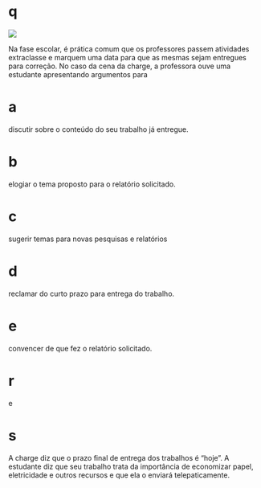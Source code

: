 # q
![](https://firebasestorage.googleapis.com/v0/b/firebase-enemio.appspot.com/o/questoes%2F820%2F5cab28df-8175-3e78-f668-01cbef182708.png?alt=media\&token=9515abb6-50e4-4807-8e88-4eea25dad8c0)

Na fase escolar, é prática comum que os professores passem atividades extraclasse e marquem uma data para que as mesmas sejam entregues para correção. No caso da cena da charge, a professora ouve uma estudante apresentando argumentos para

# a
discutir sobre o conteúdo do seu trabalho já entregue.

# b
elogiar o tema proposto para o relatório solicitado.

# c
sugerir temas para novas pesquisas e relatórios

# d
reclamar do curto prazo para entrega do trabalho.

# e
convencer de que fez o relatório solicitado.

# r
e

# s
A charge diz que o prazo final de entrega dos trabalhos é “hoje”. A estudante diz que seu trabalho trata da importância de economizar papel, eletricidade e outros recursos e que ela o enviará telepaticamente.
